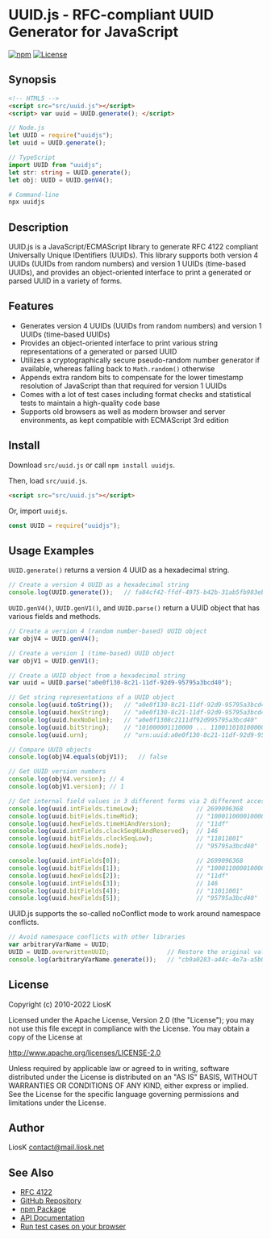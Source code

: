 # UUID.js - RFC-compliant UUID Generator for JavaScript

[![npm](https://img.shields.io/npm/v/uuidjs)](https://www.npmjs.com/package/uuidjs)
[![License](https://img.shields.io/npm/l/uuidjs)](https://github.com/LiosK/UUID.js/blob/master/LICENSE.txt)

## Synopsis

```html
<!-- HTML5 -->
<script src="src/uuid.js"></script>
<script> var uuid = UUID.generate(); </script>
```

```javascript
// Node.js
let UUID = require("uuidjs");
let uuid = UUID.generate();
```

```typescript
// TypeScript
import UUID from "uuidjs";
let str: string = UUID.generate();
let obj: UUID = UUID.genV4();
```

```bash
# Command-line
npx uuidjs
```

## Description

UUID.js is a JavaScript/ECMAScript library to generate RFC 4122 compliant
Universally Unique IDentifiers (UUIDs). This library supports both version 4
UUIDs (UUIDs from random numbers) and version 1 UUIDs (time-based UUIDs), and
provides an object-oriented interface to print a generated or parsed UUID in a
variety of forms.

## Features

- Generates version 4 UUIDs (UUIDs from random numbers) and version 1 UUIDs
  (time-based UUIDs)
- Provides an object-oriented interface to print various string representations
  of a generated or parsed UUID
- Utilizes a cryptographically secure pseudo-random number generator if
  available, whereas falling back to `Math.random()` otherwise
- Appends extra random bits to compensate for the lower timestamp resolution of
  JavaScript than that required for version 1 UUIDs
- Comes with a lot of test cases including format checks and statistical tests
  to maintain a high-quality code base
- Supports old browsers as well as modern browser and server environments, as
  kept compatible with ECMAScript 3rd edition

## Install

Download `src/uuid.js` or call `npm install uuidjs`.

Then, load `src/uuid.js`.

```html
<script src="src/uuid.js"></script>
```

Or, import `uuidjs`.

```javascript
const UUID = require("uuidjs");
```

## Usage Examples

`UUID.generate()` returns a version 4 UUID as a hexadecimal string.

```javascript
// Create a version 4 UUID as a hexadecimal string
console.log(UUID.generate());   // fa84cf42-ffdf-4975-b42b-31ab5fb983eb
```

`UUID.genV4()`, `UUID.genV1()`, and `UUID.parse()` return a UUID object that has
various fields and methods.

```javascript
// Create a version 4 (random number-based) UUID object
var objV4 = UUID.genV4();

// Create a version 1 (time-based) UUID object
var objV1 = UUID.genV1();

// Create a UUID object from a hexadecimal string
var uuid = UUID.parse("a0e0f130-8c21-11df-92d9-95795a3bcd40");

// Get string representations of a UUID object
console.log(uuid.toString());   // "a0e0f130-8c21-11df-92d9-95795a3bcd40"
console.log(uuid.hexString);    // "a0e0f130-8c21-11df-92d9-95795a3bcd40"
console.log(uuid.hexNoDelim);   // "a0e0f1308c2111df92d995795a3bcd40"
console.log(uuid.bitString);    // "101000001110000 ... 1100110101000000"
console.log(uuid.urn);          // "urn:uuid:a0e0f130-8c21-11df-92d9-95795a3bcd40"

// Compare UUID objects
console.log(objV4.equals(objV1));   // false

// Get UUID version numbers
console.log(objV4.version); // 4
console.log(objV1.version); // 1

// Get internal field values in 3 different forms via 2 different accessors
console.log(uuid.intFields.timeLow);                // 2699096368
console.log(uuid.bitFields.timeMid);                // "1000110000100001"
console.log(uuid.hexFields.timeHiAndVersion);       // "11df"
console.log(uuid.intFields.clockSeqHiAndReserved);  // 146
console.log(uuid.bitFields.clockSeqLow);            // "11011001"
console.log(uuid.hexFields.node);                   // "95795a3bcd40"

console.log(uuid.intFields[0]);                     // 2699096368
console.log(uuid.bitFields[1]);                     // "1000110000100001"
console.log(uuid.hexFields[2]);                     // "11df"
console.log(uuid.intFields[3]);                     // 146
console.log(uuid.bitFields[4]);                     // "11011001"
console.log(uuid.hexFields[5]);                     // "95795a3bcd40"
```

UUID.js supports the so-called noConflict mode to work around namespace
conflicts.

```javascript
// Avoid namespace conflicts with other libraries
var arbitraryVarName = UUID;
UUID = UUID.overwrittenUUID;                // Restore the original value
console.log(arbitraryVarName.generate());   // "cb9a0283-a44c-4e7a-a5b0-9cd2876e952b"
```

## License

Copyright (c) 2010-2022 LiosK

Licensed under the Apache License, Version 2.0 (the "License"); you may not use
this file except in compliance with the License. You may obtain a copy of the
License at

http://www.apache.org/licenses/LICENSE-2.0

Unless required by applicable law or agreed to in writing, software distributed
under the License is distributed on an "AS IS" BASIS, WITHOUT WARRANTIES OR
CONDITIONS OF ANY KIND, either express or implied. See the License for the
specific language governing permissions and limitations under the License.

## Author

LiosK <contact@mail.liosk.net>

## See Also

- [RFC 4122](https://www.ietf.org/rfc/rfc4122.txt)
- [GitHub Repository](https://github.com/LiosK/UUID.js)
- [npm Package](https://www.npmjs.com/package/uuidjs)
- [API Documentation](https://liosk.github.io/UUID.js/docs/)
- [Run test cases on your browser](https://liosk.github.io/UUID.js/test/browser.html)
